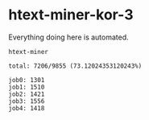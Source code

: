 # htext-miner-kor-3

Everything doing here is automated.

```
htext-miner

total: 7206/9855 (73.12024353120243%)

job0: 1301
job1: 1510
job2: 1421
job3: 1556
job4: 1418
```